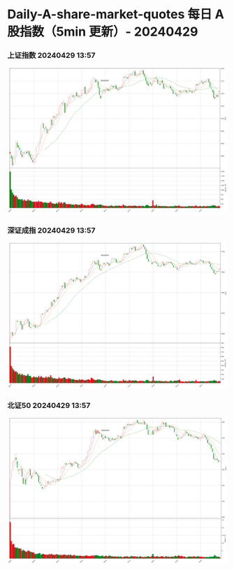 
# Daily-A-share-market-quotes 每日 A 股指数（5min 更新）- 20240429

### 上证指数 20240429 13:57
![](./fig/2024/4/20240429-sh000001.png)

### 深证成指 20240429 13:57
![](./fig/2024/4/20240429-sz399001.png)

### 北证50 20240429 13:57
![](./fig/2024/4/20240429-bj899050.png)
